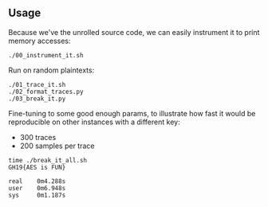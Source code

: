 Usage
-----

Because we've the unrolled source code, we can easily instrument it to print memory accesses:

```
./00_instrument_it.sh
```

Run on random plaintexts:

```
./01_trace_it.sh
./02_format_traces.py
./03_break_it.py
```

Fine-tuning to some good enough params, to illustrate how fast it would be reproducible on other instances with a different key:

* 300 traces
* 200 samples per trace

```
time ./break_it_all.sh 
GH19{AES is FUN}

real    0m4.288s
user    0m6.948s
sys     0m1.187s
```

